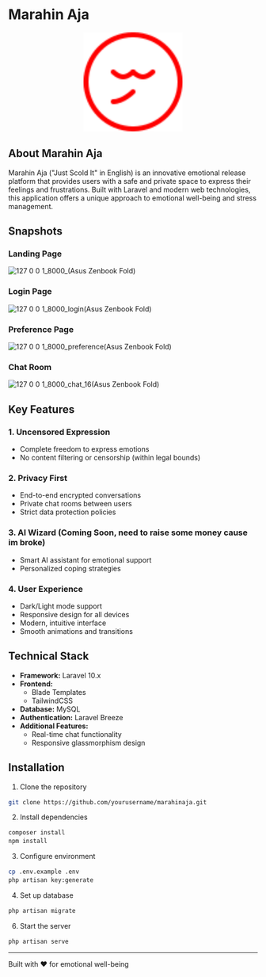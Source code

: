 # Marahin Aja

<p align="center">
<img src="public/images/logo.svg" width="200" alt="Marahin Aja Logo">
</p>

## About Marahin Aja

Marahin Aja ("Just Scold It" in English) is an innovative emotional release platform that provides users with a safe and private space to express their feelings and frustrations. Built with Laravel and modern web technologies, this application offers a unique approach to emotional well-being and stress management.

## Snapshots
### Landing Page
![127 0 0 1_8000_(Asus Zenbook Fold)](https://github.com/user-attachments/assets/b5daa52d-3738-4a9f-ae05-6019f17df283)

### Login Page
![127 0 0 1_8000_login(Asus Zenbook Fold)](https://github.com/user-attachments/assets/9958b7b7-bffa-4e8b-ac93-89c1319de65b)

### Preference Page
![127 0 0 1_8000_preference(Asus Zenbook Fold)](https://github.com/user-attachments/assets/73398341-d9a6-4140-8ba2-249ffffe4697)

### Chat Room
![127 0 0 1_8000_chat_16(Asus Zenbook Fold)](https://github.com/user-attachments/assets/86476b89-b7cf-4460-86bb-039c98871423)

## Key Features

### 1. Uncensored Expression
- Complete freedom to express emotions
- No content filtering or censorship (within legal bounds)

### 2. Privacy First
- End-to-end encrypted conversations
- Private chat rooms between users
- Strict data protection policies

### 3. AI Wizard (Coming Soon, need to raise some money cause im broke)
- Smart AI assistant for emotional support
- Personalized coping strategies

### 4. User Experience
- Dark/Light mode support
- Responsive design for all devices
- Modern, intuitive interface
- Smooth animations and transitions

## Technical Stack

- **Framework:** Laravel 10.x
- **Frontend:** 
  - Blade Templates
  - TailwindCSS
- **Database:** MySQL
- **Authentication:** Laravel Breeze
- **Additional Features:**
  - Real-time chat functionality
  - Responsive glassmorphism design

## Installation

1. Clone the repository
```bash
git clone https://github.com/yourusername/marahinaja.git
```

2. Install dependencies
```bash
composer install
npm install
```

3. Configure environment
```bash
cp .env.example .env
php artisan key:generate
```

4. Set up database
```bash
php artisan migrate
```

6. Start the server
```bash
php artisan serve
```
---

Built with ❤️ for emotional well-being
